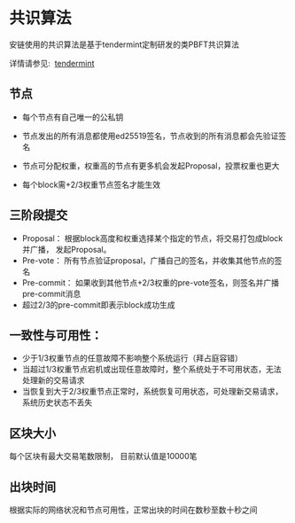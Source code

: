 共识算法
========================

安链使用的共识算法是基于tendermint定制研发的类PBFT共识算法

详情请参见:  [tendermint](https://tendermint.com)

节点
----------------
* 每个节点有自己唯一的公私钥

* 节点发出的所有消息都使用ed25519签名，节点收到的所有消息都会先验证签名

* 节点可分配权重，权重高的节点有更多机会发起Proposal，投票权重也更大

* 每个block需+2/3权重节点签名才能生效


三阶段提交
-------------------
* Proposal： 根据block高度和权重选择某个指定的节点，将交易打包成block并广播， 发起Proposal。
* Pre-vote： 所有节点验证proposal，广播自己的签名，并收集其他节点的签名
* Pre-commit： 如果收到其他节点+2/3权重的pre-vote签名，则签名并广播pre-commit消息
* 超过2/3的pre-commit即表示block成功生成

一致性与可用性：
-----------------
* 少于1/3权重节点的任意故障不影响整个系统运行（拜占庭容错）
* 当超过1/3权重节点宕机或出现任意故障时，整个系统处于不可用状态，无法处理新的交易请求
* 当恢复到大于2/3权重节点正常时，系统恢复可用状态，可处理新交易请求，系统历史状态不丢失

区块大小
------------------
每个区块有最大交易笔数限制， 目前默认值是10000笔

出块时间
-----------------
根据实际的网络状况和节点可用性，正常出块的时间在数秒至数十秒之间

